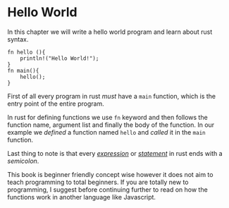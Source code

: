 # Hello World

In this chapter we will write a hello world program and learn about rust syntax.

```rust,editable
fn hello (){
	println!("Hello World!");
}
fn main(){
	hello();
}
```
First of all every program in rust *must* have a `main` function, which is the entry point of the entire program.

In rust for defining functions we use `fn` keyword and then follows the function name,
argument list and finally the body of the function. In our example we *defined* a function named `hello` and *called* it in the `main` function.

Last thing to note is that every [*expression*](https://en.wikipedia.org/wiki/Expression_(computer_science)) or [*statement*](https://en.wikipedia.org/wiki/Statement_(computer_science)) in rust ends with a *semicolon*.

This book is beginner friendly concept wise however it does not aim to teach programming to total beginners. If you are totally new to programming, I suggest before continuing further to read on how the functions work in another language like Javascript.

